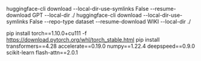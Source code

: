 huggingface-cli download --local-dir-use-symlinks False --resume-download GPT --local-dir ./
huggingface-cli download --local-dir-use-symlinks False --repo-type dataset --resume-download WIKI --local-dir ./

pip install torch==1.10.0+cu111 -f https://download.pytorch.org/whl/torch_stable.html
pip install transformers==4.28 accelerate==0.19.0 numpy==1.22.4 deepspeed==0.9.0 scikit-learn flash-attn==2.0.1